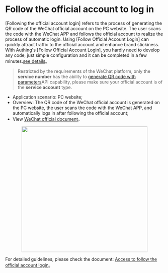 # Follow the official account to log in

<LastUpdated/>

[Following the official account login] refers to the process of generating the QR code of the WeChat official account on the PC website. The user scans the code with the WeChat APP and follows the official account to realize the process of automatic login. Using [Follow Official Account Login] can quickly attract traffic to the official account and enhance brand stickiness. With Authing's [Follow Official Account Login], you hardly need to develop any code, just simple configuration and it can be completed in a few minutes.[see details](/connections/wechatmp-qrcode/)。

> Restricted by the requirements of the WeChat platform, only the **service number** has the ability to [generate QR code with parameters](https://developers.weixin.qq.com/doc/offiaccount/en/Account_Management/Generating_a_Parametric_QR_Code.html)API capability, please make sure your official account is of the **service account** type.


- Application scenario: PC website;
- Overview: The QR code of the WeChat official account is generated on the PC website, the user scans the code with the WeChat APP, and automatically logs in after following the official account;
- View [WeChat official document](https://developers.weixin.qq.com/doc/offiaccount/en/Account_Management/Generating_a_Parametric_QR_Code.html)。

<img src="https://cdn.authing.cn/img/20220314121523.png" height="400px" style="display:block;margin: 0 auto;"/>

For detailed guidelines, please check the document: [Access to follow the official account login](/connections/wechatmp-qrcode/)。
